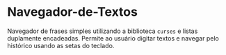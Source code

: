 # Navegador-de-Textos
Navegador de frases simples utilizando a biblioteca `curses` e listas duplamente encadeadas.  Permite ao usuário digitar textos e navegar pelo histórico usando as setas do teclado.
